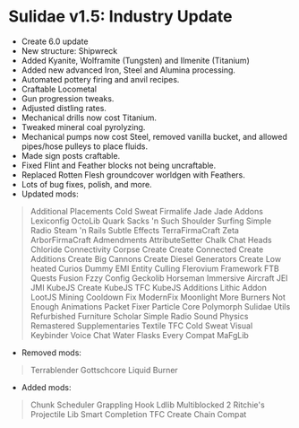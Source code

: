 # Sulidae v1.5: Industry Update
- Create 6.0 update
- New structure: Shipwreck
- Added Kyanite, Wolframite (Tungsten) and Ilmenite (Titanium)
- Added new advanced Iron, Steel and Alumina processing.
- Automated pottery firing and anvil recipes.
- Craftable Locometal
- Gun progression tweaks.
- Adjusted distling rates.
- Mechanical drills now cost Titanium.
- Tweaked mineral coal pyrolyzing.
- Mechanical pumps now cost Steel, removed vanilla bucket, and allowed pipes/hose pulleys to place fluids.
- Made sign posts craftable.
- Fixed Flint and Feather blocks not being uncraftable.
- Replaced Rotten Flesh groundcover worldgen with Feathers.
- Lots of bug fixes, polish, and more.
- Updated mods:

> Additional Placements
> Cold Sweat
> Firmalife
> Jade
> Jade Addons
> Lexiconfig
> OctoLib
> Quark
> Sacks 'n Such
> Shoulder Surfing
> Simple Radio
> Steam 'n Rails
> Subtle Effects
> TerraFirmaCraft
> Zeta
> ArborFirmaCraft
> Admendments
> AttributeSetter
> Chalk
> Chat Heads
> Chloride
> Connectivity
> Corpse
> Create
> Create Connected
> Create Additions
> Create Big Cannons
> Create Diesel Generators
> Create Low heated
> Curios
> Dummy
> EMI
> Entity Culling
> Flerovium
> Framework
> FTB Quests
> Fusion
> Fzzy Config
> Geckolib
> Horseman
> Immersive Aircraft
> JEI
> JMI
> KubeJS Create
> KubeJS TFC
> KubeJS Additions
> Lithic Addon
> LootJS
> Mining Cooldown Fix
> ModernFix
> Moonlight
> More Burners
> Not Enough Animations
> Packet Fixer
> Particle Core
> Polymorph
> Sulidae Utils
> Refurbished Furniture
> Scholar
> Simple Radio
> Sound Physics Remastered
> Supplementaries
> Textile
> TFC Cold Sweat
> Visual Keybinder
> Voice Chat
> Water Flasks
> Every Compat
> MaFgLib

- Removed mods:
> Terrablender
> Gottschcore
> Liquid Burner

- Added mods:
> Chunk Scheduler
> Grappling Hook
> Ldlib
> Multiblocked 2
> Ritchie's Projectile Lib
> Smart Completion
> TFC Create Chain Compat
